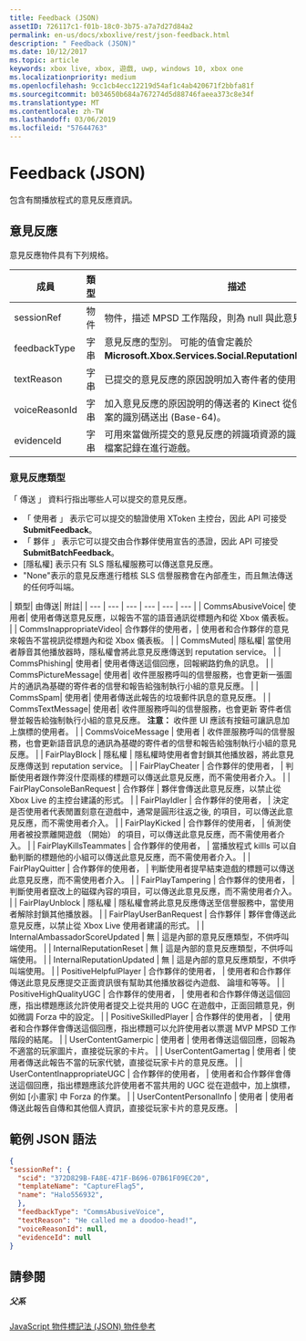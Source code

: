 ```yaml
---
title: Feedback (JSON)
assetID: 726117c1-f01b-18c0-3b75-a7a7d27d84a2
permalink: en-us/docs/xboxlive/rest/json-feedback.html
description: " Feedback (JSON)"
ms.date: 10/12/2017
ms.topic: article
keywords: xbox live, xbox, 遊戲, uwp, windows 10, xbox one
ms.localizationpriority: medium
ms.openlocfilehash: 9cc1cb4ecc12219d54af1c4ab420671f2bbfa81f
ms.sourcegitcommit: b034650b684a767274d5d88746faeea373c8e34f
ms.translationtype: MT
ms.contentlocale: zh-TW
ms.lasthandoff: 03/06/2019
ms.locfileid: "57644763"
---
```

# <a name="feedback-json"></a>Feedback (JSON)
包含有關播放程式的意見反應資訊。
<a id="ID4EN"></a>


## <a name="feedback"></a>意見反應

意見反應物件具有下列規格。

| 成員| 類型| 描述|
| --- | --- | --- |
| sessionRef| 物件 | 物件，描述 MPSD 工作階段，則為 null 與此意見反應。 |
| feedbackType| 字串 | 意見反應的型別。 可能的值會定義於<b>Microsoft.Xbox.Services.Social.ReputationFeedbackType</b>。 |
| textReason| 字串| 已提交的意見反應的原因說明加入寄件者的使用者提供文字。 |
| voiceReasonId| 字串| 加入意見反應的原因說明的傳送者的 Kinect 從使用者提供語音檔案的識別碼送出 (Base-64)。 |
| evidenceId| 字串| 可用來當做所提交的意見反應的辨識項資源的識別碼，例如，視訊檔案記錄在進行遊戲。 |

<a id="ID4EVC"></a>


### <a name="feedback-types"></a>意見反應類型

「 傳送 」 資料行指出哪些人可以提交的意見反應。

   * 「 使用者 」 表示它可以提交的驗證使用 XToken 主控台，因此 API 可接受**SubmitFeedback**。
   * 「 夥伴 」 表示它可以提交由合作夥伴使用宣告的憑證，因此 API 可接受**SubmitBatchFeedback**。
   * [隱私權] 表示只有 SLS 隱私權服務可以傳送意見反應。
   * "None"表示的意見反應進行稽核 SLS 信譽服務會在內部產生，而且無法傳送的任何呼叫端。

| 類型| 由傳送| 附註|
| --- | --- | --- | --- | --- | --- |
| CommsAbusiveVoice| 使用者| 使用者傳送意見反應，以報告不當的語音通訊從標題內和從 Xbox 儀表板。 |
| CommsInappropriateVideo| 合作夥伴的使用者，| 使用者和合作夥伴的意見來報告不當視訊從標題內和從 Xbox 儀表板。 |
| CommsMuted| 隱私權| 當使用者靜音其他播放器時，隱私權會將此意見反應傳送到 reputation service。 |
| CommsPhishing| 使用者| 使用者傳送這個回應，回報網路釣魚的訊息。 |
| CommsPictureMessage| 使用者| 收件匣服務呼叫的信譽服務，也會更新一張圖片的通訊為基礎的寄件者的信譽和報告給強制執行小組的意見反應。 |
| CommsSpam| 使用者| 使用者傳送此報告的垃圾郵件訊息的意見反應。 |
| CommsTextMessage| 使用者| 收件匣服務呼叫的信譽服務，也會更新 寄件者信譽並報告給強制執行小組的意見反應。 **注意：** 收件匣 UI 應該有按鈕可讓訊息加上旗標的使用者。 |
  | CommsVoiceMessage | 使用者 | 收件匣服務呼叫的信譽服務，也會更新語音訊息的通訊為基礎的寄件者的信譽和報告給強制執行小組的意見反應。  |
  | FairPlayBlock | 隱私權 | 隱私權時使用者會封鎖其他播放器，將此意見反應傳送到 reputation service。  |
  | FairPlayCheater | 合作夥伴的使用者， | 判斷使用者跟作弊沒什麼兩樣的標題可以傳送此意見反應，而不需使用者介入。  |
  | FairPlayConsoleBanRequest | 合作夥伴 | 夥伴會傳送此意見反應，以禁止從 Xbox Live 的主控台建議的形式。  |
  | FairPlayIdler | 合作夥伴的使用者， | 決定是否使用者代表閒置刻意在遊戲中，通常是圓形往返之後, 的項目，可以傳送此意見反應，而不需使用者介入。  |
  | FairPlayKicked | 合作夥伴的使用者， | 偵測使用者被投票離開遊戲 （開始） 的項目，可以傳送此意見反應，而不需使用者介入。  |
  | FairPlayKillsTeammates | 合作夥伴的使用者， | 當播放程式 killls 可以自動判斷的標題他的小組可以傳送此意見反應，而不需使用者介入。  |
  | FairPlayQuitter | 合作夥伴的使用者， | 判斷使用者提早結束遊戲的標題可以傳送此意見反應，而不需使用者介入。  |
  | FairPlayTampering | 合作夥伴的使用者， | 判斷使用者竄改上的磁碟內容的項目，可以傳送此意見反應，而不需使用者介入。  |
  | FairPlayUnblock | 隱私權 | 隱私權會將此意見反應傳送至信譽服務中，當使用者解除封鎖其他播放器。  |
  | FairPlayUserBanRequest | 合作夥伴 | 夥伴會傳送此意見反應，以禁止從 Xbox Live 使用者建議的形式。  |
  | InternalAmbassadorScoreUpdated | 無 | 這是內部的意見反應類型，不供呼叫端使用。  |
  | InternalReputationReset | 無 | 這是內部的意見反應類型，不供呼叫端使用。  |
  | InternalReputationUpdated | 無 | 這是內部的意見反應類型，不供呼叫端使用。  |
  | PositiveHelpfulPlayer | 合作夥伴的使用者， | 使用者和合作夥伴傳送此意見反應提交正面資訊很有幫助其他播放器從內遊戲、 論壇和等等。  |
  | PositiveHighQualityUGC | 合作夥伴的使用者， | 使用者和合作夥伴傳送這個回應，指出標題應該允許使用者提交上從共用的 UGC 在遊戲中，正面回饋意見，例如微調 Forza 中的設定。  |
  | PositiveSkilledPlayer | 合作夥伴的使用者， | 使用者和合作夥伴會傳送這個回應，指出標題可以允許使用者以票選 MVP MPSD 工作階段的結尾。  |
  | UserContentGamerpic | 使用者 | 使用者傳送這個回應，回報為不適當的玩家圖片，直接從玩家的卡片。  |
  | UserContentGamertag | 使用者 | 使用者傳送此報告不當的玩家代號，直接從玩家卡片的意見反應。  |
  | UserContentInappropriateUGC | 合作夥伴的使用者， | 使用者和合作夥伴會傳送這個回應，指出標題應該允許使用者不當共用的 UGC 從在遊戲中，加上旗標，例如 [小畫家] 中 Forza 的作業。  |
  | UserContentPersonalInfo | 使用者 | 使用者傳送此報告自傳和其他個人資訊，直接從玩家卡片的意見反應。  |

<a id="ID4EFEAC"></a>


## <a name="sample-json-syntax"></a>範例 JSON 語法


```json
{
"sessionRef": {
  "scid": "372D829B-FA8E-471F-B696-07B61F09EC20",
  "templateName": "CaptureFlag5",
  "name": "Halo556932",
  },
  "feedbackType": "CommsAbusiveVoice",
  "textReason": "He called me a doodoo-head!",
  "voiceReasonId": null,
  "evidenceId": null
}

```


<a id="ID4EOEAC"></a>


## <a name="see-also"></a>請參閱

<a id="ID4EQEAC"></a>


##### <a name="parent"></a>父系

[JavaScript 物件標記法 (JSON) 物件參考](atoc-xboxlivews-reference-json.md)
